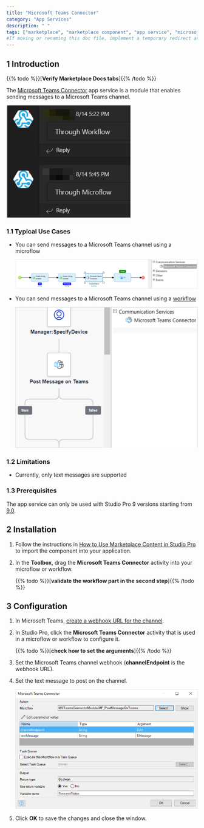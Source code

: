 ```yaml
---
title: "Microsoft Teams Connector"
category: "App Services"
description: " "
tags: ["marketplace", "marketplace component", "app service", "microsoft", "microsoft teams", "connector"]
#If moving or renaming this doc file, implement a temporary redirect and let the respective team know they should update the URL in the product. See Mapping to Products for more details. 
---
```


## 1 Introduction

{{% todo %}}[**Verify Marketplace Docs tabs**]{{% /todo %}}

The [Microsoft Teams Connector](https://marketplace.mendix.com/link/component/118391) app service is a module that enables sending messages to a Microsoft Teams channel.

![](attachments/ms-teams-connector/message.png)

### 1.1 Typical Use Cases

*  You can send messages to a Microsoft Teams channel using a microflow

   ![](attachments/ms-teams-connector/microflow.png)

*  You can send messages to a Microsoft Teams channel using a [workflow](/refguide/workflows)

   ![](attachments/ms-teams-connector/workflow.png)

### 1.2 Limitations

* Currently, only text messages are supported

### 1.3 Prerequisites

The app service can only be used with Studio Pro 9 versions starting from [9.0](/releasenotes/studio-pro/9.0).

## 2 Installation

1. Follow the instructions in [How to Use Marketplace Content in Studio Pro](/appstore/general/app-store-content) to import the component into your application.

2. In the **Toolbox**, drag the **Microsoft Teams Connector** activity into your microflow or workflow.

   {{% todo %}}[**validate the workflow part in the second step**]{{% /todo %}}

## 3 Configuration

1. In Microsoft Teams, [create a webhook URL for the channel](https://docs.servicenow.com/bundle/quebec-it-service-management/page/product/site-reliability-ops/task/create-webhook-url-channel-ms-teams.html).

2. In Studio Pro, click the **Microsoft Teams Connector** activity that is used in a microflow or workflow to configure it.

   {{% todo %}}[**check how to set the arguments**]{{% /todo %}}

3. Set the Microsoft Teams channel webhook (**channelEndpoint** is the webhook URL).

4. Set the text message to post on the channel.

   ![values-added-in-microsoft-teams-connector-dialog-box](attachments/ms-teams-connector/action.png)

5. Click **OK** to save the changes and close the window.
